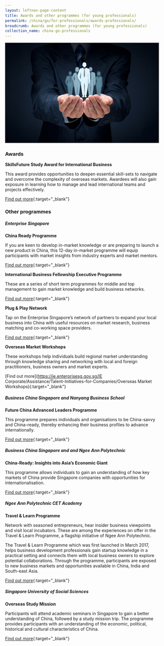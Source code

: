 ```yaml
---
layout: leftnav-page-content
title: Awards and other programmes (for young professionals)
permalink: /china/go/for-professionals/awards-professionals/
breadcrumb: Awards and other programmes (for young professionals)
collection_name: china-go-professionals
---
```


<img src="\images\asean-professionals\awards-professionals.jpg" alt="awards professionals banner" style="width:800px;" />

### **Awards**

**SkillsFuture Study Award for International Business**

This award provides opportunities to deepen essential skill-sets to navigate and overcome the complexity of overseas markets. Awardees will also gain exposure in learning how to manage and lead international teams and projects effectively.

[Find out more](http://www.skillsfuture.sg/studyawards/international-business){:target="_blank"}

 

### **Other programmes**

##### **Enterprise Singapore**

**China Ready Programme**

If you are keen to develop in-market knowledge or are preparing to launch a new product in China, this 12-day in-market programme will equip participants with market insights from industry experts and market mentors.

[Find out more](https://www.np.edu.sg/lifelonglearning/Pages/criag.aspx){:target="_blank"}

**International Business Fellowship Executive Programme**

These are a series of short term programmes for middle and top management to gain market knowledge and build business networks.

[Find out more](https://ie.enterprisesg.gov.sg/Assistance/Global-Company-Partnership/Manpower-Development/International-Business-Fellowship-Executive-Programme){:target="_blank"}

**Plug & Play Network**

Tap on the Enterprise Singapore’s network of partners to expand your local business into China with useful resources on market research, business matching and co-working space providers.

[Find out more](https://ie.enterprisesg.gov.sg/Assistance/ppn){:target="_blank"}

**Overseas Market Workshops**

These workshops help individuals build regional market understanding through knowledge sharing and networking with local and foreign practitioners, business owners and market experts.

[Find out more](https://ie.enterprisesg.gov.sg/IE Corporate/Assistance/Talent-Initiatives-for-Companies/Overseas Market Workshops){:target="_blank"}

 

##### **Business China Singapore and Nanyang Business School**

**Future China Advanced Leaders Programme**

This programme prepares individuals and organisations to be China-savvy and China-ready, thereby enhancing their business profiles to advance internationally.

[Find out more](http://www.futurechina-alp.sg/){:target="_blank"}

 

##### **Business China Singapore and and Ngee Ann Polytechnic**

**China-Ready: Insights into Asia’s Economic Giant**

This programme allows individuals to gain an understanding of how key markets of China provide Singapore companies with opportunities for internationalisation.

[Find out more](https://www.np.edu.sg/lifelonglearning/pages/criag.aspx){:target="_blank"}

 

##### **Ngee Ann Polytechnic CET Academy**

**Travel & Learn Programme**

Network with seasoned entrepreneurs, hear insider business viewpoints and visit local incubators. These are among the experiences on offer in the Travel & Learn Programme, a flagship initiative of Ngee Ann Polytechnic.

The Travel & Learn Programme which was first launched in March 2017, helps business development professionals gain startup knowledge in a practical setting and connects them with local business owners to explore potential collaborations. Through the programme, participants are exposed to new business markets and opportunities available in China, India and South-east Asia.

[Find out more](http://www.np.edu.sg/travelandlearn){:target="_blank"}

 

##### **Singapore University of Social Sciences**

**Overseas Study Mission**

Participants will attend academic seminars in Singapore to gain a better understanding of China, followed by a study mission trip. The programme provides participants with an understanding of the economic, political, historical and cultural characteristics of China.

[Find out more](http://www.suss.edu.sg/CET/Pages/GSP301PEK.aspx){:target="_blank"}